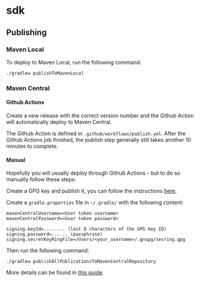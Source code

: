 # sdk

## Publishing

### Maven Local

To deploy to Maven Local, run the following command:
```shell
./gradlew publishToMavenLocal
```

### Maven Central

#### Github Actions

Create a new release with the correct version number and the Github Action will automatically deploy to Maven Central.

The Github Action is defined in `.github/workflows/publish.yml`. After the Github Actions job finished, the publish step generally still takes another 10 minutes to complete.

#### Manual

Hopefully you will usually deploy through Github Actions - but to do so manually follow these steps:

Create a GPG key and publish it, you can follow the instructions [here](https://central.sonatype.org/pages/working-with-pgp-signatures.html).

Create a `gradle.properties` file in `~/.gradle/` with the following content:
```properties
mavenCentralUsername=<User token username>
mavenCentralPassword=<User token password>

signing.keyId=........ (last 8 characters of the GPG key ID)
signing.password=...... (passphrase)
signing.secretKeyRingFile=/Users/<your_username>/.gnupg/secring.gpg
```

Then run the following command:
```shell
./gradlew publishAllPublicationsToMavenCentralRepository
```

More details can be found in [this guide](https://vanniktech.github.io/gradle-maven-publish-plugin/central).

